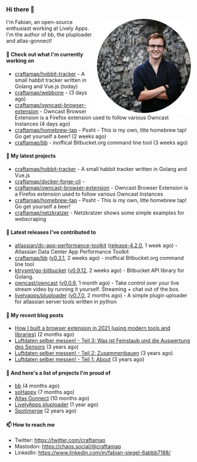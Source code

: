 ### Hi there 👋

<img src="https://raw.githubusercontent.com/craftamap/craftamap/master/assets/profile_picture.png" align="right" width="256"/>

I'm Fabian, an open-source enthusiast working at Lively Apps. I'm the author of bb, the pluploader and atlas-gonnect!

#### 👷 Check out what I'm currently working on

- [craftamap/hobbit-tracker](https://github.com/craftamap/hobbit-tracker) - A small habbit tracker written in Golang and Vue.js (today)
- [craftamap/webbone](https://github.com/craftamap/webbone) -  (3 days ago)
- [craftamap/owncast-browser-extension](https://github.com/craftamap/owncast-browser-extension) - Owncast Browser Extension is a Firefox extension used to follow various Owncast Instances (4 days ago)
- [craftamap/homebrew-tap](https://github.com/craftamap/homebrew-tap) - Pssht - This is my own, litte homebrew tap! Go get yourself a beer! (2 weeks ago)
- [craftamap/bb](https://github.com/craftamap/bb) - inoffical Bitbucket.org command line tool (3 weeks ago)

#### 🌱 My latest projects

- [craftamap/hobbit-tracker](https://github.com/craftamap/hobbit-tracker) - A small habbit tracker written in Golang and Vue.js
- [craftamap/docker-forge-cli](https://github.com/craftamap/docker-forge-cli) - 
- [craftamap/owncast-browser-extension](https://github.com/craftamap/owncast-browser-extension) - Owncast Browser Extension is a Firefox extension used to follow various Owncast Instances
- [craftamap/homebrew-tap](https://github.com/craftamap/homebrew-tap) - Pssht - This is my own, litte homebrew tap! Go get yourself a beer!
- [craftamap/netzkratzer](https://github.com/craftamap/netzkratzer) - Netzkratzer shows some simple examples for webscraping

#### 🔭 Latest releases I've contributed to

- [atlassian/dc-app-performance-toolkit](https://github.com/atlassian/dc-app-performance-toolkit) ([release-4.2.0](https://github.com/atlassian/dc-app-performance-toolkit/releases/tag/release-4.2.0), 1 week ago) - Atlassian Data Center App Performance Toolkit
- [craftamap/bb](https://github.com/craftamap/bb) ([v0.3.1](https://github.com/craftamap/bb/releases/tag/v0.3.1), 2 weeks ago) - inoffical Bitbucket.org command line tool
- [ktrysmt/go-bitbucket](https://github.com/ktrysmt/go-bitbucket) ([v0.9.12](https://github.com/ktrysmt/go-bitbucket/releases/tag/v0.9.12), 2 weeks ago) - Bitbucket API library for Golang.
- [owncast/owncast](https://github.com/owncast/owncast) ([v0.0.6](https://github.com/owncast/owncast/releases/tag/v0.0.6), 1 month ago) - Take control over your live stream video by running it yourself.  Streaming &#43; chat out of the box.
- [livelyapps/pluploader](https://github.com/livelyapps/pluploader) ([v0.7.0](https://github.com/livelyapps/pluploader/releases/tag/v0.7.0), 2 months ago) - A simple plugin uploader for atlassian server tools written in python

#### 📜 My recent blog posts


- [How I built a browser extension in 2021 (using modern tools and libraries)](https://siegelfabian.de/posts/2021/02/how-i-built-a-browser-extension-in-2021/) (2 months ago)
- [Luftdaten selber messen! - Teil 3: Was ist Feinstaub und die Auswertung des Sensors](https://siegelfabian.de/posts/2018/02/luftdaten3/) (3 years ago)
- [Luftdaten selber messen! - Teil 2: Zusammenbauen](https://siegelfabian.de/posts/2018/02/luftdaten2/) (3 years ago)
- [Luftdaten selber messen! - Teil 1: About](https://siegelfabian.de/posts/2018/02/luftdaten1/) (3 years ago)

#### 🦚 And here's a list of projects I'm proud of


- [bb](https://siegelfabian.de/projects/2021/bb/) (4 months ago)
- [soHappy](https://siegelfabian.de/projects/2020/sohappy/) (7 months ago)
- [Atlas Gonnect](https://siegelfabian.de/projects/2020/atlas-gonnect/) (10 months ago)
- [LivelyApps pluploader](https://siegelfabian.de/projects/2020/pluploader/) (1 year ago)
- [Spotimerge](https://siegelfabian.de/projects/2019/spotimerge/) (2 years ago)

#### 📫 How to reach me

- Twitter: https://twitter.com/craftamap
- Mastodon: https://chaos.social/@craftamap
- LinkedIn: https://www.linkedin.com/in/fabian-siegel-6abbb7188/
